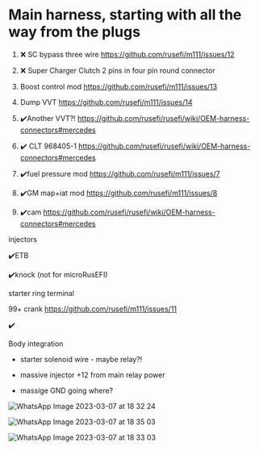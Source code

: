 
# Main harness, starting with all the way from the plugs

1. ❌ SC bypass three wire https://github.com/rusefi/m111/issues/12

2. ❌ Super Charger Clutch 2 pins in four pin round connector

3. Boost control mod https://github.com/rusefi/m111/issues/13

4. Dump VVT https://github.com/rusefi/m111/issues/14

5. ✔️Another VVT?! https://github.com/rusefi/rusefi/wiki/OEM-harness-connectors#mercedes

6. ✔️ CLT 968405-1 https://github.com/rusefi/rusefi/wiki/OEM-harness-connectors#mercedes

7. ✔️fuel pressure mod https://github.com/rusefi/m111/issues/7

8. ✔️GM map+iat mod https://github.com/rusefi/m111/issues/8

9. ✔️cam https://github.com/rusefi/rusefi/wiki/OEM-harness-connectors#mercedes

injectors

✔️ETB

✔️knock (not for microRusEFI)

starter ring terminal

99+ crank https://github.com/rusefi/m111/issues/11


✔️



Body integration

* starter solenoid wire - maybe relay?!

* massive injector +12 from main relay power

* massige GND going where?






![WhatsApp Image 2023-03-07 at 18 32 24](https://user-images.githubusercontent.com/48498823/225507882-8ff91e2f-9c83-4f7d-9963-cd2f9ccc4c01.jpg)


![WhatsApp Image 2023-03-07 at 18 35 03](https://user-images.githubusercontent.com/48498823/225507902-3e8ea1c0-1a28-4ba3-87b2-c18f036aa336.jpg)


![WhatsApp Image 2023-03-07 at 18 33 03](https://user-images.githubusercontent.com/48498823/225507919-60542e1a-6059-4e6b-a266-006a64ed67ae.jpg)




